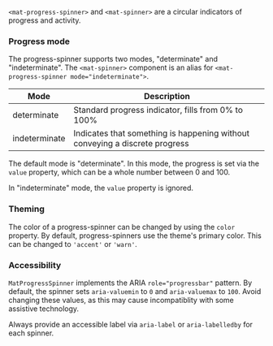 `<mat-progress-spinner>` and `<mat-spinner>` are a circular indicators of progress and activity.

<!-- example(progress-spinner-overview) -->

### Progress mode
The progress-spinner supports two modes, "determinate" and "indeterminate". 
The `<mat-spinner>` component is an alias for `<mat-progress-spinner mode="indeterminate">`.

| Mode          | Description                                                                      |
|---------------|----------------------------------------------------------------------------------|
| determinate   | Standard progress indicator, fills from 0% to 100%                               |
| indeterminate | Indicates that something is happening without conveying a discrete progress      |


The default mode is "determinate". In this mode, the progress is set via the `value` property, 
which can be a whole number between 0 and 100.

In "indeterminate" mode, the `value` property is ignored.


### Theming
The color of a progress-spinner can be changed by using the `color` property. By default, 
progress-spinners use the theme's primary color. This can be changed to `'accent'` or `'warn'`.

### Accessibility

`MatProgressSpinner` implements the ARIA `role="progressbar"` pattern. By default, the spinner
sets `aria-valuemin` to `0` and `aria-valuemax` to `100`. Avoid changing these values, as this may
cause incompatiblity with some assistive technology.

Always provide an accessible label via `aria-label` or `aria-labelledby` for each spinner.
